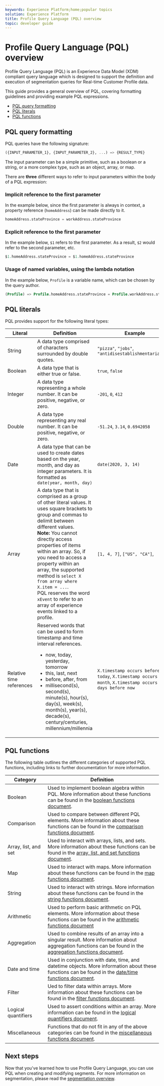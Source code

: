 ```yaml
---
keywords: Experience Platform;home;popular topics
solution: Experience Platform
title: Profile Query Language (PQL) overview
topic: developer guide
---
```


# Profile Query Language (PQL) overview

Profile Query Language (PQL) is an Experience Data Model (XDM) compliant query language which is designed to support the definition and execution of segmentation queries for Real-time Customer Profile data.

This guide provides a general overview of PQL, covering formatting guidelines and providing example PQL expressions.

- [PQL query formatting](#pql-query-formatting)
- [PQL literals](#pql-literals)
- [PQL functions](#pql-functions)

## PQL query formatting

PQL queries have the following signature:

```sql
({INPUT_PARAMETER_1}, {INPUT_PARAMETER_2}, ...) => {RESULT_TYPE}
```

The input parameter can be a simple primitive, such as a boolean or a string, or a more complex type, such as an object, array, or map.

There are **three** different ways to refer to input parameters within the body of a PQL expression:

### Implicit reference to the first parameter

In the example below, since the first parameter is always in context, a property reference (`homeAddress`) can be made directly to it.

```sql
homeAddress.stateProvince = workAddress.stateProvince
```

### Explicit reference to the first parameter

In the example below, `$1` refers to the first parameter. As a result, `$2` would refer to the second parameter, etc.

```sql
$1.homeAddress.stateProvince = $1.homeAddress.stateProvince
```

### Usage of named variables, using the lambda notation

In the example below, `Profile` is a variable name, which can be chosen by the query author.

```sql
(Profile) => Profile.homeAddress.stateProvince = Profile.workAddress.stateProvince
```

## PQL literals

PQL provides support for the following literal types:

| Literal | Definition | Example |
| ------- | ---------- | ------- |
| String | A data type comprised of characters surrounded by double quotes. | `"pizza"`, `"jobs"`, `"antidisestablishmentarianism"` |
| Boolean | A data type that is either true or false. | `true`, `false` |
| Integer | A data type representing a whole number. It can be positive, negative, or zero. | `-201`, `0`, `412` |
| Double | A data type representing any real number. It can be positive, negative, or zero. | `-51.24`, `3.14`, `0.6942058` | 
| Date | A data type that can be used to create dates based on the year, month, and day as integer parameters. It is formatted as `date(year, month, day)` | `date(2020, 3, 14)` |
| Array | A data type that is comprised as a group of other literal values. It uses square brackets to group and commas to delimit between different values. <br> **Note:** You cannot directly access properties of items within an array. So, if you need to access a property within an array, the supported method is `select X from array where X.item = ...`. <br> PQL reserves the word `xEvent` to refer to an array of experience events linked to a profile. | `[1, 4, 7]`, `["US", "CA"]`, |  
| Relative time references | Reserved words that can be used to form timestamp and time interval references. <ul><li>now, today, yesterday, tomorrow</li><li>this, last, next</li><li>before, after, from</li><li>millisecond(s), second(s), minute(s), hour(s), day(s), week(s), month(s), year(s), decade(s), century/centuries, millennium/millennia</li></ul>| `X.timestamp occurs before today`, `X.timestamp occurs last month`, `X.timestamp occurs <= 3 days before now` |


## PQL functions

The following table outlines the different categories of supported PQL functions, including links to further documentation for more information.

| Category | Definition |
| -------- | ---------- |
| Boolean | Used to implement boolean algebra within PQL. More information about these functions can be found in the [boolean functions document](./boolean-functions.md). |
| Comparison | Used to compare between different PQL elements. More information about these functions can be found in the [comparison functions document](./comparison-functions.md). |
| Array, list, and set | Used to interact with arrays, lists, and sets. More information about these functions can be found in the [array, list, and set functions document](./array-functions.md). |
| Map | Used to interact with maps. More information about these functions can be found in the [map functions document](./map-functions.md). |
| String | Used to interact with strings. More information about these functions can be found in the [string functions document](./string-functions.md). |
| Arithmetic | Used to perform basic arithmetic on PQL elements. More information about these functions can be found in the [arithmetic functions document](./arithmetic-functions.md) |
| Aggregation | Used to combine results of an array into a singular result. More information about aggregation functions can be found in the [aggregation functions document](./aggregation-functions.md). |
| Date and time | Used in conjunction with date, time, and datetime objects. More information about these functions can be found in the [date/time functions document](./datetime-functions.md). |
| Filter | Ued to filter data within arrays. More information about these functions can be found in the [filter functions document](./filter-functions.md). |
| Logical quantifiers | Used to assert conditions within an array. More information can be found in the [logical quantifiers document](./logical-quantifiers.md). |
| Miscellaneous | Functions that do not fit in any of the above categories can be found in the [miscellaneous functions document](./misc-functions.md). |

## Next steps

Now that you've learned how to use Profile Query Language, you can use PQL when creating and modifying segments. For more information on segmentation, please read the [segmentation overview](../home.md).  